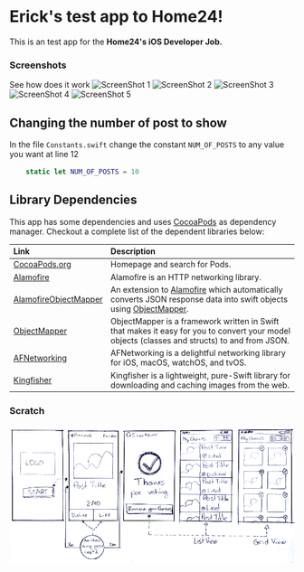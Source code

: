 # Erick's test app to Home24!

This is an test app for the **Home24's iOS Developer Job.**


### Screenshots
See how does it work
![ScreenShot 1](ScreenShots/ScreenShot-1jpg)
![ScreenShot 2](ScreenShots/ScreenShot-2jpg)
![ScreenShot 3](ScreenShots/ScreenShot-3jpg)
![ScreenShot 4](ScreenShots/ScreenShot-4jpg)
![ScreenShot 5](ScreenShots/ScreenShot-5jpg)



## Changing the number of post to show
In the file `Constants.swift` change the constant `NUM_OF_POSTS` to any value you want at line 12
```swift
	static let NUM_OF_POSTS = 10
```

## Library Dependencies

This app has some dependencies and uses [CocoaPods](https://github.com/CocoaPods/CocoaPods) as  dependency manager.
Checkout a complete list of the dependent libraries below:

| Link | Description |
| :----- | :------ |
[CocoaPods.org](https://cocoapods.org/) | Homepage and search for Pods.
[Alamofire](https://github.com/Alamofire/Alamofire) | Alamofire is an HTTP networking library.
[AlamofireObjectMapper](https://github.com/tristanhimmelman/AlamofireObjectMapper) | An extension to [Alamofire](https://github.com/Alamofire/Alamofire) which automatically converts JSON response data into swift objects using [ObjectMapper](https://github.com/Hearst-DD/ObjectMapper/).
[ObjectMapper](https://github.com/Hearst-DD/ObjectMapper/) | ObjectMapper is a framework written in Swift that makes it easy for you to convert your model objects (classes and structs) to and from JSON.
[AFNetworking](https://github.com/AFNetworking/AFNetworking) | AFNetworking is a delightful networking library for iOS, macOS, watchOS, and tvOS.
[Kingfisher](https://github.com/onevcat/Kingfisher) | Kingfisher is a lightweight, pure-Swift library for downloading and caching images from the web.

### Scratch

![app's scratch](scratch.png)

